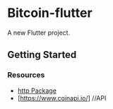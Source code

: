 # Bitcoin-flutter

A new Flutter project.

## Getting Started
### Resources
- [http Package](https://pub.dev/packages/http)
- [https://www.coinapi.io/] //API